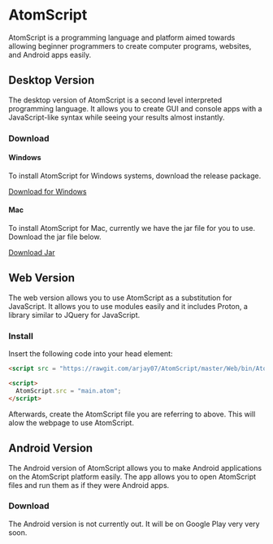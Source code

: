 # AtomScript 

AtomScript is a programming language and platform aimed towards allowing beginner programmers to create computer programs, websites, and Android apps easily.

## Desktop Version
The desktop version of AtomScript is a second level interpreted programming language. It allows you to create GUI and console apps with a JavaScript-like syntax while seeing your results almost instantly.

### Download
#### Windows
To install AtomScript for Windows systems, download the release package.

[Download for Windows](https://github.com/arjay07/AtomScript/raw/master/Desktop/release/AtomScript-Lanthanum.zip)

#### Mac
To install AtomScript for Mac, currently we have the jar file for you to use. Download the jar file below.

[Download Jar](https://github.com/arjay07/AtomScript/raw/master/Desktop/AtomScript.jar)

## Web Version
The web version allows you to use AtomScript as a substitution for JavaScript. It allows you to use modules easily and it includes Proton, a library similar to JQuery for JavaScript.

### Install
Insert the following code into your head element:

```HTML
<script src = "https://rawgit.com/arjay07/AtomScript/master/Web/bin/AtomScript.js"></script>

<script>
  AtomScript.src = "main.atom";
</script>
```

Afterwards, create the AtomScript file you are referring to above. This will alow the webpage to use AtomScript.

## Android Version
The Android version of AtomScript allows you to make Android applications on the AtomScript platform easily. The app allows you to open AtomScript files and run them as if they were Android apps. 

### Download
The Android version is not currently out. It will be on Google Play very very soon. 
